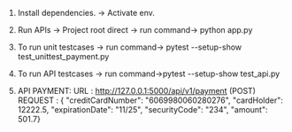 1. Install dependencies. -> Activate env. 
2. Run APIs -> Project root direct ->  run command-> python app.py
3. To run unit testcases -> run command-> pytest --setup-show test_unittest_payment.py
4. To run API testcases -> run command->pytest --setup-show test_api.py

5. API PAYMENT: 
	URL : http://127.0.0.1:5000/api/v1/payment (POST)
	REQUEST : 
		{ "creditCardNumber": "6069980060280276",
        "cardHolder": 12222.5,
        "expirationDate": "11/25",
        "securityCode": "234",
        "amount": 501.7}

